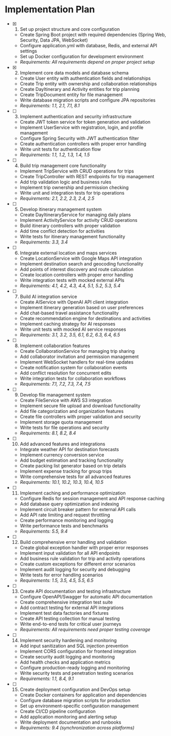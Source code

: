 # Implementation Plan

- [x] 1. Set up project structure and core configuration






  - Create Spring Boot project with required dependencies (Spring Web, Security, Data JPA, WebSocket)
  - Configure application.yml with database, Redis, and external API settings
  - Set up Docker configuration for development environment
  - _Requirements: All requirements depend on proper project setup_

- [x] 2. Implement core data models and database schema






  - Create User entity with authentication fields and relationships
  - Create Trip entity with ownership and collaboration relationships
  - Create DayItinerary and Activity entities for trip planning
  - Create TripDocument entity for file management
  - Write database migration scripts and configure JPA repositories
  - _Requirements: 1.1, 2.1, 7.1, 8.1_

- [ ] 3. Implement authentication and security infrastructure
  - Create JWT token service for token generation and validation
  - Implement UserService with registration, login, and profile management
  - Configure Spring Security with JWT authentication filter
  - Create authentication controllers with proper error handling
  - Write unit tests for authentication flow
  - _Requirements: 1.1, 1.2, 1.3, 1.4, 1.5_

- [ ] 4. Build trip management core functionality
  - Implement TripService with CRUD operations for trips
  - Create TripController with REST endpoints for trip management
  - Add trip validation logic and business rules
  - Implement trip ownership and permission checking
  - Write unit and integration tests for trip operations
  - _Requirements: 2.1, 2.2, 2.3, 2.4, 2.5_

- [ ] 5. Develop itinerary management system
  - Create DayItineraryService for managing daily plans
  - Implement ActivityService for activity CRUD operations
  - Build itinerary controllers with proper validation
  - Add time conflict detection for activities
  - Write tests for itinerary management functionality
  - _Requirements: 3.3, 3.4_

- [ ] 6. Integrate external location and maps services
  - Create LocationService with Google Maps API integration
  - Implement destination search and geocoding functionality
  - Add points of interest discovery and route calculation
  - Create location controllers with proper error handling
  - Write integration tests with mocked external APIs
  - _Requirements: 4.1, 4.2, 4.3, 4.4, 5.1, 5.2, 5.3, 5.4_

- [ ] 7. Build AI integration service
  - Create AIService with OpenAI API client integration
  - Implement itinerary generation based on user preferences
  - Add chat-based travel assistance functionality
  - Create recommendation engine for destinations and activities
  - Implement caching strategy for AI responses
  - Write unit tests with mocked AI service responses
  - _Requirements: 3.1, 3.2, 3.5, 6.1, 6.2, 6.3, 6.4, 6.5_

- [ ] 8. Implement collaboration features
  - Create CollaborationService for managing trip sharing
  - Add collaborator invitation and permission management
  - Implement WebSocket handlers for real-time updates
  - Create notification system for collaboration events
  - Add conflict resolution for concurrent edits
  - Write integration tests for collaboration workflows
  - _Requirements: 7.1, 7.2, 7.3, 7.4, 7.5_

- [ ] 9. Develop file management system
  - Create FileService with AWS S3 integration
  - Implement secure file upload and download functionality
  - Add file categorization and organization features
  - Create file controllers with proper validation and security
  - Implement storage quota management
  - Write tests for file operations and security
  - _Requirements: 8.1, 8.2, 8.4_

- [ ] 10. Add advanced features and integrations
  - Integrate weather API for destination forecasts
  - Implement currency conversion service
  - Add budget estimation and tracking functionality
  - Create packing list generator based on trip details
  - Implement expense tracking for group trips
  - Write comprehensive tests for all advanced features
  - _Requirements: 10.1, 10.2, 10.3, 10.4, 10.5_

- [ ] 11. Implement caching and performance optimization
  - Configure Redis for session management and API response caching
  - Add database query optimization and indexing
  - Implement circuit breaker pattern for external API calls
  - Add API rate limiting and request throttling
  - Create performance monitoring and logging
  - Write performance tests and benchmarks
  - _Requirements: 5.5, 9.4_

- [ ] 12. Build comprehensive error handling and validation
  - Create global exception handler with proper error responses
  - Implement input validation for all API endpoints
  - Add business rule validation for trip and activity operations
  - Create custom exceptions for different error scenarios
  - Implement audit logging for security and debugging
  - Write tests for error handling scenarios
  - _Requirements: 1.5, 3.5, 4.5, 5.5, 6.5_

- [ ] 13. Create API documentation and testing infrastructure
  - Configure OpenAPI/Swagger for automatic API documentation
  - Create comprehensive integration test suite
  - Add contract testing for external API integrations
  - Implement test data factories and fixtures
  - Create API testing collection for manual testing
  - Write end-to-end tests for critical user journeys
  - _Requirements: All requirements need proper testing coverage_

- [ ] 14. Implement security hardening and monitoring
  - Add input sanitization and SQL injection prevention
  - Implement CORS configuration for frontend integration
  - Create security audit logging and monitoring
  - Add health checks and application metrics
  - Configure production-ready logging and monitoring
  - Write security tests and penetration testing scenarios
  - _Requirements: 1.1, 8.4, 9.1_

- [ ] 15. Create deployment configuration and DevOps setup
  - Create Docker containers for application and dependencies
  - Configure database migration scripts for production
  - Set up environment-specific configuration management
  - Create CI/CD pipeline configuration
  - Add application monitoring and alerting setup
  - Write deployment documentation and runbooks
  - _Requirements: 9.4 (synchronization across platforms)_